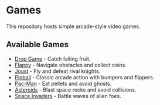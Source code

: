 # Games

This repository hosts simple arcade-style video games.

## Available Games

- [Drop Game](drop-game.html) - Catch falling fruit.
- [Flappy](flappy.html) - Navigate obstacles and collect coins.
- [Joust](joust.html) - Fly and defeat rival knights.
- [Pinball](pinball.html) - Classic arcade action with bumpers and flippers.
- [Pac-Man](pacman.html) - Eat pellets and avoid ghosts.
- [Asteroids](asteroids.html) - Blast space rocks and avoid collisions.
- [Space Invaders](space-invaders.html) - Battle waves of alien foes.
